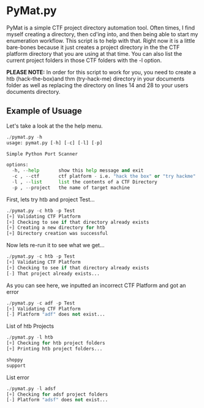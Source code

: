 # PyMat.py 

PyMat is a simple CTF project directory automation tool. Often times, I find myself creating a directory, then cd'ing into, and then being able to start my enumeration workflow. This script is to help with that. Right now it is a little bare-bones because it just creates a project directory in the the CTF platform directory that you are using at that time. You can also list the current project folders in those CTF folders with the -l option.

**PLEASE NOTE:** In order for this script to work for you, you need to create a htb (hack-the-box)and thm (try-hack-me) directory in your documents folder as well as replacing the directory on lines 14 and 28 to your users documents directory.

## Example of Usuage
Let's take a look at the the help menu.
```python
./pymat.py -h
usage: pymat.py [-h] [-c] [-l] [-p]

Simple Python Port Scanner

options:
  -h, --help       show this help message and exit
  -c , --ctf       ctf platform - i.e. "hack the box" or "try hackme"
  -l , --list      list the contents of a CTF Directory
  -p , --project   the name of target machine
```

First, lets try htb and project Test...
```python
./pymat.py -c htb -p Test  
[+] Validating CTF Platform
[+] Checking to see if that directory already exists
[+] Creating a new directory for htb
[+] Directory creation was successful
```

Now lets re-run it to see what we get...
```python
./pymat.py -c htb -p Test
[+] Validating CTF Platform
[+] Checking to see if that directory already exists
[-] That project already exists...
```

As you can see here, we inputted an incorrect CTF Platform and got an error
```python
./pymat.py -c adf -p Test
[+] Validating CTF Platform
[-] Platform "adf" does not exist...
```

List of htb Projects
```python
./pymat.py -l htb          
[+] Checking for htb project folders
[+] Printing htb project folders...

shoppy
support
```

List error
```python
./pymat.py -l adsf
[+] Checking for adsf project folders
[-] Platform "adsf" does not exist...
```